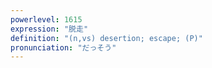 ```yaml
---
powerlevel: 1615
expression: "脱走"
definition: "(n,vs) desertion; escape; (P)"
pronunciation: "だっそう"
---
```

